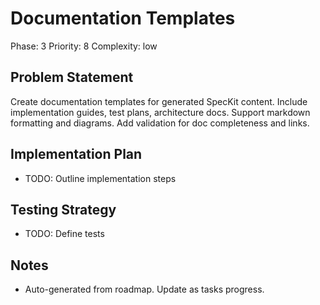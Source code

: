 # Documentation Templates

Phase: 3
Priority: 8
Complexity: low

## Problem Statement
Create documentation templates for generated SpecKit content. Include implementation guides, test plans, architecture docs. Support markdown formatting and diagrams. Add validation for doc completeness and links.

## Implementation Plan
- TODO: Outline implementation steps

## Testing Strategy
- TODO: Define tests

## Notes
- Auto-generated from roadmap. Update as tasks progress.